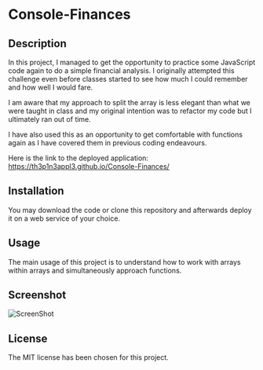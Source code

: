 # Console-Finances

## Description

In this project, I managed to get the opportunity to practice some JavaScript code again to do a simple financial analysis. I originally attempted this challenge even before classes started to see how much I could remember and how well I would fare.

I am aware that my approach to split the array is less elegant than what we were taught in class and my original intention was to refactor my code but I ultimately ran out of time.

I have also used this as an opportunity to get comfortable with functions again as I have covered them in previous coding endeavours.

Here is the link to the deployed application: https://th3p1n3appl3.github.io/Console-Finances/

## Installation

You may download the code or clone this repository and afterwards deploy it on a web service of your choice.

## Usage

The main usage of this project is to understand how to work with arrays within arrays and simultaneously approach functions. 

## Screenshot

![ScreenShot](https://bashify.io/img/e144a6b6c3aed63cc12a00f5a777c3e8)

## License

The MIT license has been chosen for this project.
